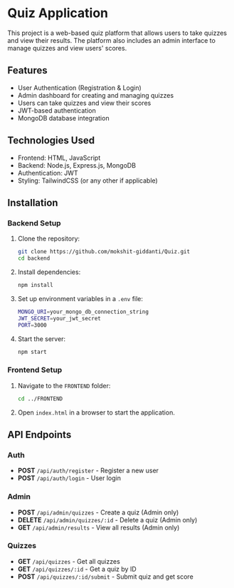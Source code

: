 # Quiz Application

This project is a web-based quiz platform that allows users to take quizzes and view their results. The platform also includes an admin interface to manage quizzes and view users' scores.

## Features

- User Authentication (Registration & Login)
- Admin dashboard for creating and managing quizzes
- Users can take quizzes and view their scores
- JWT-based authentication
- MongoDB database integration

## Technologies Used

- Frontend: HTML, JavaScript
- Backend: Node.js, Express.js, MongoDB
- Authentication: JWT
- Styling: TailwindCSS (or any other if applicable)

## Installation

### Backend Setup
1. Clone the repository:
    ```bash
    git clone https://github.com/mokshit-giddanti/Quiz.git
    cd backend
    ```
2. Install dependencies:
    ```bash
    npm install
    ```
3. Set up environment variables in a `.env` file:
    ```bash
    MONGO_URI=your_mongo_db_connection_string
    JWT_SECRET=your_jwt_secret
    PORT=3000
    ```

4. Start the server:
    ```bash
    npm start
    ```

### Frontend Setup
1. Navigate to the `FRONTEND` folder:
    ```bash
    cd ../FRONTEND
    ```

2. Open `index.html` in a browser to start the application.

## API Endpoints

### Auth
- **POST** `/api/auth/register` - Register a new user
- **POST** `/api/auth/login` - User login

### Admin
- **POST** `/api/admin/quizzes` - Create a quiz (Admin only)
- **DELETE** `/api/admin/quizzes/:id` - Delete a quiz (Admin only)
- **GET** `/api/admin/results` - View all results (Admin only)

### Quizzes
- **GET** `/api/quizzes` - Get all quizzes
- **GET** `/api/quizzes/:id` - Get a quiz by ID
- **POST** `/api/quizzes/:id/submit` - Submit quiz and get score


